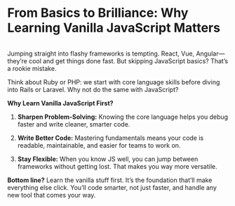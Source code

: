 # From Basics to Brilliance: Why Learning Vanilla JavaScript Matters

<img src="https://agunechembaekene.wordpress.com/wp-content/uploads/2025/02/screenshot-2025-02-27-10.23.51.png?w=634" alt="" class="wp-image-2016" />

Jumping straight into flashy frameworks is tempting. React, Vue, Angular—they’re cool and get things done fast. But skipping JavaScript basics? That’s a rookie mistake.

Think about Ruby or PHP: we start with core language skills before diving into Rails or Laravel. Why not do the same with JavaScript?

**Why Learn Vanilla JavaScript First?**

1. **Sharpen Problem-Solving:** Knowing the core language helps you debug faster and write cleaner, smarter code.

2. **Write Better Code:** Mastering fundamentals means your code is readable, maintainable, and easier for teams to work on.

3. **Stay Flexible:** When you know JS well, you can jump between frameworks without getting lost. That makes you way more versatile.

**Bottom line?** Learn the vanilla stuff first. It’s the foundation that’ll make everything else click. You’ll code smarter, not just faster, and handle any new tool that comes your way.
